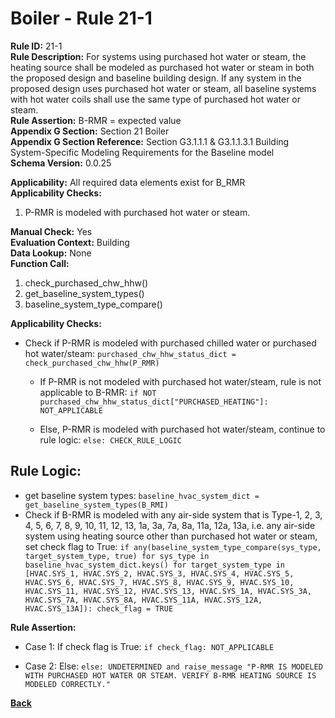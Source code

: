 
# Boiler - Rule 21-1  

**Rule ID:** 21-1  
**Rule Description:** For systems using purchased hot water or steam, the heating source shall be modeled as
purchased hot water or steam in both the proposed design and baseline building design. If any system in the proposed design uses purchased hot water or steam, all baseline systems with hot water coils shall use the same type of purchased hot water or steam.  
**Rule Assertion:** B-RMR = expected value  
**Appendix G Section:** Section 21 Boiler  
**Appendix G Section Reference:** Section G3.1.1.1 & G3.1.1.3.1 Building System-Specific Modeling Requirements for the Baseline model  
**Schema Version:** 0.0.25

**Applicability:** All required data elements exist for B_RMR  
**Applicability Checks:**  

1. P-RMR is modeled with purchased hot water or steam.

**Manual Check:** Yes  
**Evaluation Context:** Building  
**Data Lookup:** None  
**Function Call:** 

1. check_purchased_chw_hhw()
2. get_baseline_system_types()
3. baseline_system_type_compare()

**Applicability Checks:**

- Check if P-RMR is modeled with purchased chilled water or purchased hot water/steam: `purchased_chw_hhw_status_dict = check_purchased_chw_hhw(P_RMR)`

  - If P-RMR is not modeled with purchased hot water/steam, rule is not applicable to B-RMR: `if NOT purchased_chw_hhw_status_dict["PURCHASED_HEATING"]: NOT_APPLICABLE`

  - Else, P-RMR is modeled with purchased hot water/steam, continue to rule logic: `else: CHECK_RULE_LOGIC`

## Rule Logic:  

- get baseline system types: `baseline_hvac_system_dict = get_baseline_system_types(B_RMI)`
- Check if B-RMR is modeled with any air-side system that is Type-1, 2, 3, 4, 5, 6, 7, 8, 9, 10, 11, 12, 13, 1a, 3a, 7a, 8a, 11a, 12a, 13a, i.e. any air-side system using heating source other than purchased hot water or steam, set check flag to True: `if any(baseline_system_type_compare(sys_type, target_system_type, true) for sys_type in baseline_hvac_system_dict.keys() for target_system_type in [HVAC.SYS_1, HVAC.SYS_2, HVAC.SYS_3, HVAC.SYS_4, HVAC.SYS_5, HVAC.SYS_6, HVAC.SYS_7, HVAC.SYS_8, HVAC.SYS_9, HVAC.SYS_10, HVAC.SYS_11, HVAC.SYS_12, HVAC.SYS_13, HVAC.SYS_1A, HVAC.SYS_3A, HVAC.SYS_7A, HVAC.SYS_8A, HVAC.SYS_11A, HVAC.SYS_12A, HVAC.SYS_13A]): check_flag = TRUE`

**Rule Assertion:**

- Case 1: If check flag is True: `if check_flag: NOT_APPLICABLE`

- Case 2: Else: `else: UNDETERMINED and raise_message "P-RMR IS MODELED WITH PURCHASED HOT WATER OR STEAM. VERIFY B-RMR HEATING SOURCE IS MODELED CORRECTLY."`

**[Back](../_toc.md)**
